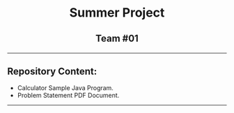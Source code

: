 # <p align="center"> Summer Project </p>
## <p align="center"> Team #01 </p>
***
## Repository Content:
- Calculator Sample Java Program.
- Problem Statement PDF Document.
***
